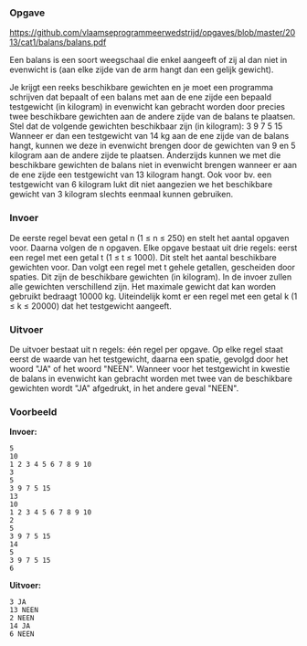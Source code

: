 ### Opgave

https://github.com/vlaamseprogrammeerwedstrijd/opgaves/blob/master/2013/cat1/balans/balans.pdf

Een balans is een soort weegschaal die enkel aangeeft of zij al dan niet in evenwicht is (aan elke zijde van de arm hangt dan een gelijk gewicht).

Je krijgt een reeks beschikbare gewichten en je moet een programma schrijven dat bepaalt of een balans met aan de ene zijde een bepaald testgewicht (in kilogram) in evenwicht kan gebracht worden door precies twee beschikbare gewichten aan de andere zijde van de balans te plaatsen. Stel dat de volgende gewichten beschikbaar zijn (in kilogram):
3 9 7 5 15
Wanneer er dan een testgewicht van 14 kg aan de ene zijde van de balans hangt, kunnen we deze in evenwicht brengen door de gewichten van 9 en 5 kilogram aan de andere zijde te plaatsen. Anderzijds kunnen we met die beschikbare gewichten de balans niet in evenwicht brengen wanneer er aan de ene zijde een testgewicht van 13 kilogram hangt. Ook voor bv. een testgewicht van 6 kilogram lukt dit niet aangezien we het beschikbare gewicht van 3 kilogram slechts eenmaal kunnen gebruiken.

### Invoer

De eerste regel bevat een getal n (1 ≤ n ≤ 250) en stelt het aantal opgaven voor. Daarna volgen de n opgaven.
Elke opgave bestaat uit drie regels: eerst een regel met een getal t (1 ≤ t ≤ 1000). Dit stelt het aantal beschikbare gewichten voor. Dan volgt een regel met t gehele getallen, gescheiden door spaties. Dit zijn de beschikbare gewichten (in kilogram). In de invoer zullen alle gewichten verschillend zijn. Het maximale gewicht dat kan worden gebruikt bedraagt 10000 kg. Uiteindelijk komt er een regel met een getal k (1 ≤ k ≤ 20000) dat het testgewicht aangeeft.

### Uitvoer
De uitvoer bestaat uit n regels: één regel per opgave. Op elke regel staat eerst de waarde van het testgewicht, daarna een spatie, gevolgd door het woord "JA" of het woord "NEEN". Wanneer voor het testgewicht in kwestie de balans in evenwicht kan gebracht worden met twee van de beschikbare gewichten wordt "JA" afgedrukt, in het andere geval "NEEN".

### Voorbeeld
**Invoer:**

    5
    10
    1 2 3 4 5 6 7 8 9 10
    3
    5
    3 9 7 5 15
    13
    10
    1 2 3 4 5 6 7 8 9 10
    2
    5
    3 9 7 5 15
    14
    5
    3 9 7 5 15
    6    

**Uitvoer:**

    3 JA
    13 NEEN
    2 NEEN
    14 JA
    6 NEEN    
